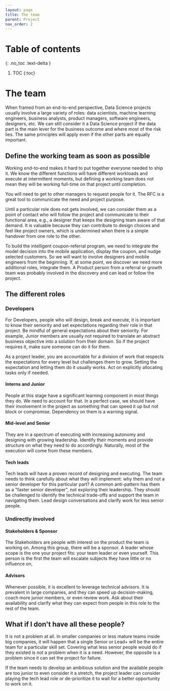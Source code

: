 ```yaml
---
layout: page
title: The team
parent: Project
nav_order: 2
---
```


# Table of contents
{: .no_toc .text-delta }

1. TOC
{:toc}

# The team

When framed from an end-to-end perspective, Data Science projects usually involve a large variety of roles: data scientists, machine learning engineers, business analysts, product managers, software engineers, designers, etc. We can still consider it a Data Science project if the data part is the main lever for the business outcome and where most of the risk lies. The same principles will apply even if the other parts are equally important.



## Define the working team as soon as possible

Working end-to-end makes it hard to put together everyone needed to ship it. We know the different functions will have different workloads and execute at intermittent moments, but defining a working team does not mean they will be working full-time on that project until completion.

You will need to get to other managers to request people for it. The RFC is a great tool to communicate the need and project purpose.

Until a particular role does not gets involved, we can consider them as a point of contact who will follow the project and communicate to their functional area, e.g., a designer that keeps the designing team aware of that demand. It is valuable because they can contribute to design choices and feel like project owners, which is undermined when there is a simple handover from one role to the other.

To build the intelligent coupon-referral program, we need to integrate the model decision into the mobile application, display the coupon, and nudge selected customers. So we will want to involve designers and mobile engineers from the beginning. If, at some point, we discover we need more additional roles, integrate them. A Product person from a referral or growth team was probably involved in the discovery and can lead or follow the project.

## The different roles

### Developers

For Developers, people who will design, break and execute, it is important to know their seniority and set expectations regarding their role in that project. Be mindful of general expectations about their seniority. For example, Junior members are usually not required to translate an abstract business objective into a solution from their domain. So if the project requires it, make sure someone can do it for them.

As a project leader, you are accountable for a division of work that respects the expectations for every level but challenges them to grow. Setting the expectation and letting them do it usually works. Act on explicitly allocating tasks only if needed.

#### Interns and Junior

People at this stage have a significant learning component in most things they do. We need to account for that. In a perfect case, we should have their involvement in the project as something that can speed it up but not block or compromise. Dependency on them is a warning signal.

#### Mid-level and Senior

They are in a spectrum of executing with increasing autonomy and designing with growing leadership. Identify their moments and provide structure on what they need to do accordingly. Naturally, most of the execution will come from these members.

#### Tech leads

Tech leads will have a proven record of designing and executing. The team needs to think carefully about what they will implement: why them and not a senior developer for this particular part? A common anti-pattern has them as a "faster senior developer", not exploring their leadership. They should be challenged to identify the technical trade-offs and support the team in navigating them. Lead design conversations and clarify work for less senior people.

### Undirectly involved

#### Stakeholders & Sponsor

The Stakeholders are people with interest on the product the team is working on. Among this group, there will be a sponsor. A leader whose scope is the one your project fits: your team leader or even yourself. This person is the first the team will escalate subjects they have little or no influence on,

#### Advisors

Whenever possible, it is excellent to leverage technical advisors. It is prevalent in large companies, and they can speed up decision-making, coach more junior members, or even review work. Ask about their availability and clarify what they can expect from people in this role to the rest of the team.

## What if I don't have all these people?

It is not a problem at all. In smaller companies or less mature teams inside big companies, it will happen that a single Senior or Lead+ will be the entire team for a particular skill set. Covering what less senior people would do if they existed is not a problem when it is a need. However, the opposite is a problem since it can set the project for failure.

If the team needs to develop an ambitious solution and the available people are too junior to even consider it a stretch, the project leader can consider playing the tech lead role or de-prioritize it to wait for a better opportunity to work on it.
